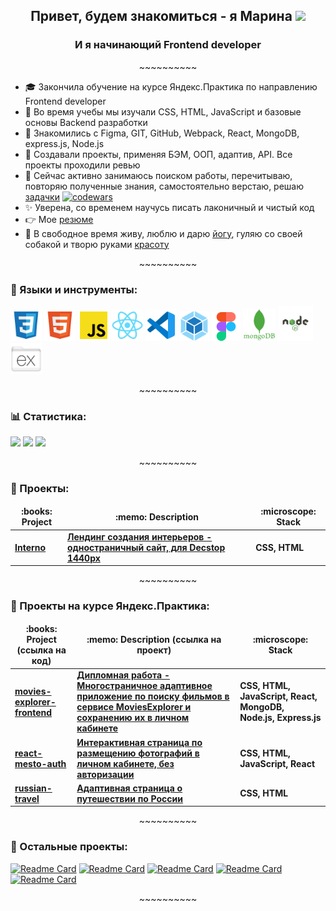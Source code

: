 <h2 align="center">Привет, будем знакомиться - я Марина
<img src="https://github.com/blackcater/blackcater/raw/main/images/Hi.gif" height="26"/></h2>
<h3 margin="0" align="center">И я начинающий Frontend developer</h3>
<p padding="0" align="center">~~~~~~~~~~</p>
 
 - :mortar_board: Закончила обучение на курсе Яндекс.Практика по направлению Frontend developer
 - :mag_right:  Во время учебы мы изучали CSS, HTML, JavaScript и базовые основы Backend разработки
 - :memo: Знакомились с Figma, GIT, GitHub, Webpack, React, MongoDB, express.js, Node.js
 - :eyes: Создавали проекты, применяя БЭМ, ООП, адаптив, API. Все проекты проходили ревью
 - :muscle:  Сейчас активно занимаюсь поиском работы, перечитываю, повторяю полученные знания, самостоятельно верстаю, решаю [задачки](https://www.codewars.com/users/gutmalina) [![codewars](https://www.codewars.com/users/gutmalina/badges/micro)](https://www.codewars.com/users/gutmalina/badges/micro)
 - :sparkles: Уверена, со временем научусь писать лаконичный и чистый код
 - :point_right: Мое [резюме](https://github.com/gutmalina/gutmalina/blob/master/image/Гуткевич%20Марина%20Ивановна.pdf)
 - :dancer: В свободное время живу, люблю и дарю [йогу](https://instagram.com/gutmalina), гуляю со своей собакой и творю руками [красоту](https://instagram.com/gutmalina.art)
 
<p padding="0" align="center">~~~~~~~~~~</p>
 

### :hammer: Языки и инструменты: 
<p padding="0"><img src="./image/file_type_css_icon_130661.svg" height="50"/> 
<img src="./image/file_type_html_icon_130541.svg" height="50"/> 
<img src="./image/file_type_js_official_icon_130509.svg" height="50"/> 
<img src="./image/react_original_logo_icon_146374.svg" height="50"/> 
<img src="./image/file_type_vscode_icon_130084.svg" height="50"/> 
<img src="./image/webpack_original_logo_icon_146300.svg" height="48"/> 
<img src="./image/figma_logo_icon_170157.svg" height="46"/>
<img src="./image/mongodb_plain_wordmark_logo_icon_146423.svg" height="52"/>
<img src="./image/Node-JS-01.svg" height="56"/>
<img src="./image/folder_express_icon_161294.svg" height="50"/></p>


<p padding="0" align="center">~~~~~~~~~~</p>

### :bar_chart: Статистика: 
![](https://github-profile-summary-cards.vercel.app/api/cards/repos-per-language?username=gutmalina&theme=github_dark) 
![](https://github-profile-summary-cards.vercel.app/api/cards/stats?username=gutmalina&theme=github_dark)
![](https://github-profile-summary-cards.vercel.app/api/cards/profile-details?username=gutmalina&theme=github_dark)

<p padding="0" align="center">~~~~~~~~~~</p>

### :pushpin: Проекты: 

<table>
  <thead align="center">
    <tr border: none;>
      <td><b> :books: Project</b></td>
      <td><b> :memo: Description</b></td>
      <td><b> :microscope: Stack</b></td>
    </tr>
  </thead>
  <tbody>
    <tr>
      <td><a href="https://gutmalina.github.io/Interno/"><b>Interno</b></a></td>
      <td><a href="https://gutmalina.github.io/Interno/"><b>Лендинг создания интерьеров - одностраничный сайт, для Decstop 1440px</b></a></td>
      <td><b>CSS, HTML</b></td>
    </tr>
  </tbody>
</table>

<p padding="0" align="center">~~~~~~~~~~</p>

### :pushpin: Проекты на курсе Яндекс.Практика: 

<table>
  <thead align="center">
    <tr border: none;>
      <td><b> :books: Project (ссылка на код)</b></td>
      <td><b> :memo: Description (ссылка на проект)</b></td>
      <td><b> :microscope: Stack</b></td>
    </tr>
  </thead>
  <tbody>
    <tr>
      <td><a href="https://github.com/gutmalina/movies-explorer-frontend.git"><b>movies-explorer-frontend</b></a></td>
      <td><a href="https://webdiploma.nomoredomains.xyz"><b>Дипломная работа - Многостраничное адаптивное приложение по поиску фильмов в сервисе MoviesExplorer и сохранению их в личном кабинете</b></a></td>
      <td><b>CSS, HTML, JavaScript, React, MongoDB, Node.js, Express.js</b></td>
    </tr>
    <tr>
      <td><a href="https://github.com/gutmalina/react-mesto-auth.git"><b>react-mesto-auth</b></a></td>
      <td><a href="https://gutmalina.github.io/mesto/index.html"><b>Интерактивная страница по размещению фотографий в личном кабинете, без авторизации</b></a></td>
      <td><b>CSS, HTML, JavaScript, React</b></td>
    </tr>
    <tr>
      <td><a href="https://github.com/gutmalina/russian-travel.git"><b>russian-travel</b></a></td>
      <td><a href="https://gutmalina.github.io/russian-travel/index.html"><b>Адаптивная страница о путешествии по России</b></a></td>
      <td><b>CSS, HTML</b></td>
    </tr>
  </tbody>
</table>

<p padding="0" align="center">~~~~~~~~~~</p>

### :pushpin: Остальные проекты: 

[![Readme Card](https://github-readme-stats.vercel.app/api/pin/?username=gutmalina&repo=react-mesto-api-full)](https://github.com/gutmalina/react-mesto-api-full.git)
[![Readme Card](https://github-readme-stats.vercel.app/api/pin/?username=gutmalina&repo=express-mesto-gha)](https://github.com/gutmalina/express-mesto-gha.git)
[![Readme Card](https://github-readme-stats.vercel.app/api/pin/?username=gutmalina&repo=mesto-react)](https://github.com/gutmalina/mesto-react.git)
[![Readme Card](https://github-readme-stats.vercel.app/api/pin/?username=gutmalina&repo=mesto)](https://github.com/gutmalina/mesto.git)
[![Readme Card](https://github-readme-stats.vercel.app/api/pin/?username=gutmalina&repo=how-to-learn)](https://github.com/gutmalina/how-to-learn.git)


<p padding="0" align="center">~~~~~~~~~~</p>
